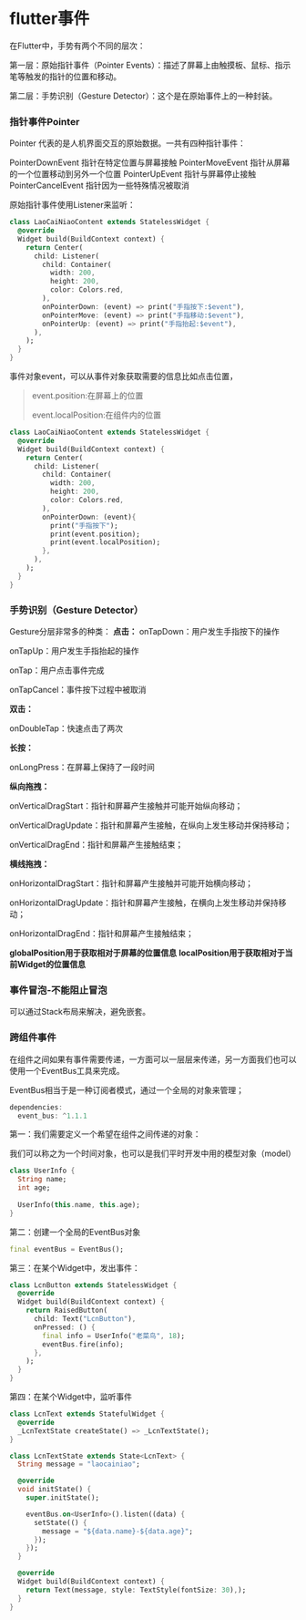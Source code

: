 # flutter事件

在Flutter中，手势有两个不同的层次：

第一层：原始指针事件（Pointer Events）：描述了屏幕上由触摸板、鼠标、指示笔等触发的指针的位置和移动。

第二层：手势识别（Gesture Detector）：这个是在原始事件上的一种封装。

### 指针事件Pointer

Pointer 代表的是人机界面交互的原始数据。一共有四种指针事件：

PointerDownEvent 指针在特定位置与屏幕接触
PointerMoveEvent 指针从屏幕的一个位置移动到另外一个位置
PointerUpEvent 指针与屏幕停止接触
PointerCancelEvent 指针因为一些特殊情况被取消

原始指针事件使用Listener来监听：
```dart
class LaoCaiNiaoContent extends StatelessWidget {
  @override
  Widget build(BuildContext context) {
    return Center(
      child: Listener(
        child: Container(
          width: 200,
          height: 200,
          color: Colors.red,
        ),
        onPointerDown: (event) => print("手指按下:$event"),
        onPointerMove: (event) => print("手指移动:$event"),
        onPointerUp: (event) => print("手指抬起:$event"),
      ),
    );
  }
}
```

事件对象event，可以从事件对象获取需要的信息比如点击位置，
>
> event.position:在屏幕上的位置
>
> event.localPosition:在组件内的位置
>
```dart
class LaoCaiNiaoContent extends StatelessWidget {
  @override
  Widget build(BuildContext context) {
    return Center(
      child: Listener(
        child: Container(
          width: 200,
          height: 200,
          color: Colors.red,
        ),
        onPointerDown: (event){
          print("手指按下");
          print(event.position);
          print(event.localPosition);
        },
      ),
    );
  }
}
```

### 手势识别（Gesture Detector）
Gesture分层非常多的种类：
**点击：**
onTapDown：用户发生手指按下的操作

onTapUp：用户发生手指抬起的操作

onTap：用户点击事件完成

onTapCancel：事件按下过程中被取消

**双击：**

onDoubleTap：快速点击了两次

**长按：**

onLongPress：在屏幕上保持了一段时间

**纵向拖拽：**

onVerticalDragStart：指针和屏幕产生接触并可能开始纵向移动；

onVerticalDragUpdate：指针和屏幕产生接触，在纵向上发生移动并保持移动；

onVerticalDragEnd：指针和屏幕产生接触结束；

**横线拖拽：**

onHorizontalDragStart：指针和屏幕产生接触并可能开始横向移动；

onHorizontalDragUpdate：指针和屏幕产生接触，在横向上发生移动并保持移动；

onHorizontalDragEnd：指针和屏幕产生接触结束；

**globalPosition用于获取相对于屏幕的位置信息**
**localPosition用于获取相对于当前Widget的位置信息**

### 事件冒泡-不能阻止冒泡

可以通过Stack布局来解决，避免嵌套。

### 跨组件事件
在组件之间如果有事件需要传递，一方面可以一层层来传递，另一方面我们也可以使用一个EventBus工具来完成。

EventBus相当于是一种订阅者模式，通过一个全局的对象来管理；

```dart
dependencies:
  event_bus: ^1.1.1
```

第一：我们需要定义一个希望在组件之间传递的对象：

我们可以称之为一个时间对象，也可以是我们平时开发中用的模型对象（model）
```dart
class UserInfo {
  String name;
  int age;
  
  UserInfo(this.name, this.age);
}
```
第二：创建一个全局的EventBus对象
```dart
final eventBus = EventBus();
```
第三：在某个Widget中，发出事件：
```dart
class LcnButton extends StatelessWidget {
  @override
  Widget build(BuildContext context) {
    return RaisedButton(
      child: Text("LcnButton"),
      onPressed: () {
        final info = UserInfo("老菜鸟", 18);
        eventBus.fire(info);
      },
    );
  }
}
```
第四：在某个Widget中，监听事件
```dart
class LcnText extends StatefulWidget {
  @override
  _LcnTextState createState() => _LcnTextState();
}

class LcnTextState extends State<LcnText> {
  String message = "laocainiao";

  @override
  void initState() {
    super.initState();

    eventBus.on<UserInfo>().listen((data) {
      setState(() {
        message = "${data.name}-${data.age}";
      });
    });
  }

  @override
  Widget build(BuildContext context) {
    return Text(message, style: TextStyle(fontSize: 30),);
  }
}
```